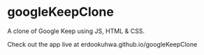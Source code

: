 # googleKeepClone

A clone of Google Keep using JS, HTML & CSS.

Check out the app live at erdookuhwa.github.io/googleKeepClone
